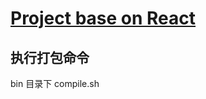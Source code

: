 # [Project base on React](https://dstar2013.github.io/AngularProject/deployed/index.html#/index)


## 执行打包命令
bin 目录下 compile.sh


